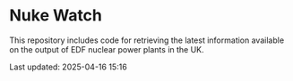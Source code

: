 # Nuke Watch

This repository includes code for retrieving the latest information available on the output of EDF nuclear power plants in the UK.

Last updated: 2025-04-16 15:16
